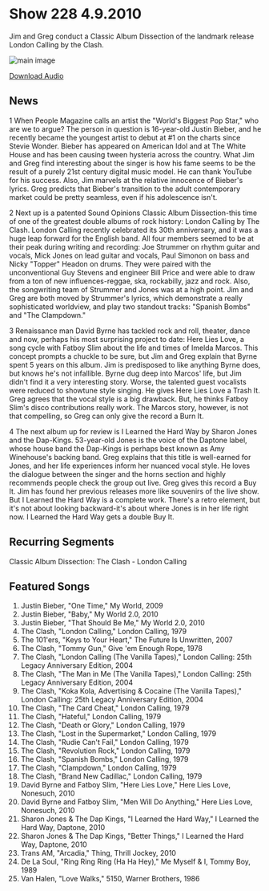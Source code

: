 # Show 228 4.9.2010
Jim and Greg conduct a Classic Album Dissection of the landmark release London Calling by the Clash.

![main image](http://www.soundopinions.org/images/2010/londoncalling.jpg)

[Download Audio](http://audio.soundopinions.org/streams/2010/04/so_20100409.m3u)

## News
1 When People Magazine calls an artist the "World's Biggest Pop Star," who are we to argue? The person in question is 16-year-old Justin Bieber, and he recently became the youngest artist to debut at #1 on the charts since Stevie Wonder. Bieber has appeared on American Idol and at The White House and has been causing tween hysteria across the country. What Jim and Greg find interesting about the singer is how his fame seems to be the result of a purely 21st century digital music model. He can thank YouTube for his success. Also, Jim marvels at the relative innocence of Bieber's lyrics. Greg predicts that Bieber's transition to the adult contemporary market could be pretty seamless, even if his adolescence isn't.

2 Next up is a patented Sound Opinions Classic Album Dissection-this time of one of the greatest double albums of rock history: London Calling by The Clash. London Calling recently celebrated its 30th anniversary, and it was a huge leap forward for the English band. All four members seemed to be at their peak during writing and recording: Joe Strummer on rhythm guitar and vocals, Mick Jones on lead guitar and vocals, Paul Simonon on bass and Nicky "Topper" Headon on drums. They were paired with the unconventional Guy Stevens and engineer Bill Price and were able to draw from a ton of new influences-reggae, ska, rockabilly, jazz and rock. Also, the songwriting team of Strummer and Jones was at a high point. Jim and Greg are both moved by Strummer's lyrics, which demonstrate a really sophisticated worldview, and play two standout tracks: "Spanish Bombs" and "The Clampdown."

3 Renaissance man David Byrne has tackled rock and roll, theater, dance and now, perhaps his most surprising project to date: Here Lies Love, a song cycle with Fatboy Slim about the life and times of Imelda Marcos. This concept prompts a chuckle to be sure, but Jim and Greg explain that Byrne spent 5 years on this album. Jim is predisposed to like anything Byrne does, but knows he's not infallible. Byrne dug deep into Marcos' life, but Jim didn't find it a very interesting story. Worse, the talented guest vocalists were reduced to showtune style singing. He gives Here Lies Love a Trash It. Greg agrees that the vocal style is a big drawback. But, he thinks Fatboy Slim's disco contributions really work. The Marcos story, however, is not that compelling, so Greg can only give the record a Burn It.

4 The next album up for review is I Learned the Hard Way by Sharon Jones and the Dap-Kings. 53-year-old Jones is the voice of the Daptone label, whose house band the Dap-Kings is perhaps best known as Amy Winehouse's backing band. Greg explains that this title is well-earned for Jones, and her life experiences inform her nuanced vocal style. He loves the dialogue between the singer and the horns section and highly recommends people check the group out live. Greg gives this record a Buy It. Jim has found her previous releases more like souvenirs of the live show. But I Learned the Hard Way is a complete work. There's a retro element, but it's not about looking backward-it's about where Jones is in her life right now. I Learned the Hard Way gets a double Buy It.

## Recurring Segments
Classic Album Dissection: The Clash - London Calling

## Featured Songs
1. Justin Bieber, "One Time," My World, 2009
2. Justin Bieber, "Baby," My World 2.0, 2010
3. Justin Bieber, "That Should Be Me," My World 2.0, 2010
4. The Clash, "London Calling," London Calling, 1979
5. The 101'ers, "Keys to Your Heart," The Future Is Unwritten, 2007
6. The Clash, "Tommy Gun," Give 'em Enough Rope, 1978
7. The Clash, "London Calling (The Vanilla Tapes)," London Calling: 25th Legacy Anniversary Edition, 2004
8. The Clash, "The Man in Me (The Vanilla Tapes)," London Calling: 25th Legacy Anniversary Edition, 2004
9. The Clash, "Koka Kola, Advertising & Cocaine (The Vanilla Tapes)," London Calling: 25th Legacy Anniversary Edition, 2004
10. The Clash, "The Card Cheat," London Calling, 1979
11. The Clash, "Hateful," London Calling, 1979
12. The Clash, "Death or Glory," London Calling, 1979
13. The Clash, "Lost in the Supermarket," London Calling, 1979
14. The Clash, "Rudie Can't Fail," London Calling, 1979
15. The Clash, "Revolution Rock," London Calling, 1979
16. The Clash, "Spanish Bombs," London Calling, 1979
17. The Clash, "Clampdown," London Calling, 1979
18. The Clash, "Brand New Cadillac," London Calling, 1979
19. David Byrne and Fatboy Slim, "Here Lies Love," Here Lies Love, Nonesuch, 2010
20. David Byrne and Fatboy Slim, "Men Will Do Anything," Here Lies Love, Nonesuch, 2010
21. Sharon Jones & The Dap Kings, "I Learned the Hard Way," I Learned the Hard Way, Daptone, 2010
22. Sharon Jones & The Dap Kings, "Better Things," I Learned the Hard Way, Daptone, 2010
23. Trans AM, "Arcadia," Thing, Thrill Jockey, 2010
24. De La Soul, "Ring Ring Ring (Ha Ha Hey)," Me Myself & I, Tommy Boy, 1989
25. Van Halen, "Love Walks," 5150, Warner Brothers, 1986
